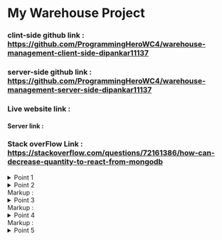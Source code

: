 # My Warehouse Project

### clint-side github link : https://github.com/ProgrammingHeroWC4/warehouse-management-client-side-dipankar11137
### server-side github link : https://github.com/ProgrammingHeroWC4/warehouse-management-server-side-dipankar11137

### Live website link :

#### Server link : 

### Stack overFlow Link : https://stackoverflow.com/questions/72161386/how-can-decrease-quantity-to-react-from-mongodb


 <details>
           <summary>Point 1</summary>
           <p>first of sll i create a react file and server file the connected this file react to server.</p>
         </details>
 <details>
           <summary>Point 2</summary>
           <p>I create firebase and install this client side and connected to this .. then add log in and sign up in the client side..then i design home page like as navbar ,banner,products,footer etc. </p>
         </details>
Markup : <details>
           <summary>Point 3</summary>
           <p>then install react router dom and insert it .. and work in client side . and protect some page ..when a person log in then show this page..</p>
         </details>
Markup : <details>
           <summary>Point 4</summary>
           <p>then we add the product add button and connected mongDb ... clicked add button it work and server side push the code in mongoDb and update the api ...and manage item it has delete button the button remove the product from mongoDb</p>
         </details>
Markup : <details>
           <summary>Point 5</summary>
           <p>first of sll i create a react file and server file the connected this file react to server.</p>
         </details>